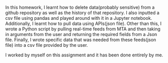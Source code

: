 In this homework, I learnt how to delete data(probably sensitive) from a github repository as well as the history of that repository. 
I also inputted a csv file using pandas and played around with it in a Jupyter notebook. Additionally, I learnt how to pull data using APIs(json file).
Other than this, I wrote a Python script by pulling real-time feeds from MTA and then taking in arguments from the user and returning the required fields from a Json file.
Finally, I wrote specific data that was needed from these feeds(json file) into a csv file provided by the user.

I worked by myself on this assignment and it has been done entirely by me.
